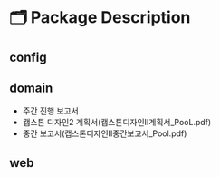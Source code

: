 # 🗂 Package Description
## config
 
## domain
 - 주간 진행 보고서
 - 캡스톤 디자인2 계획서(캡스톤디자인II계획서_PooL.pdf)
 - 중간 보고서(캡스톤디자인II중간보고서_Pool.pdf)
## web
